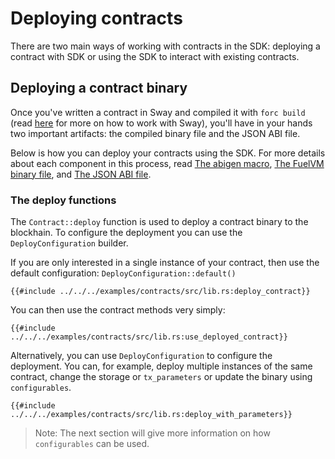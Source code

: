 # Deploying contracts

There are two main ways of working with contracts in the SDK: deploying a contract with SDK or using the SDK to interact with existing contracts.

## Deploying a contract binary

Once you've written a contract in Sway and compiled it with `forc build` (read [here](https://fuellabs.github.io/sway/master/introduction/sway_quickstart.html) for more on how to work with Sway), you'll have in your hands two important artifacts: the compiled binary file and the JSON ABI file.

Below is how you can deploy your contracts using the SDK. For more details about each component in this process, read [The abigen macro](../abigen/the-abigen-macro.md), [The FuelVM binary file](../contracts/the-fuelvm-binary-file.md), and [The JSON ABI file](../abigen/the-json-abi-file.md).

### The deploy functions

The `Contract::deploy` function is used to deploy a contract binary to the blockhain. To configure the deployment you can use the `DeployConfiguration` builder.

If you are only interested in a single instance of your contract, then use the default configuration: `DeployConfiguration::default()`

```rust,ignore
{{#include ../../../examples/contracts/src/lib.rs:deploy_contract}}
```

You can then use the contract methods very simply:

```rust,ignore
{{#include ../../../examples/contracts/src/lib.rs:use_deployed_contract}}
```

Alternatively, you can use `DeployConfiguration` to configure the deployment. You can, for example, deploy multiple instances of the same contract, change the storage or `tx_parameters` or update the binary using `configurables`.

```rust,ignore
{{#include ../../../examples/contracts/src/lib.rs:deploy_with_parameters}}
```

> Note: The next section will give more information on how `configurables` can be used.
